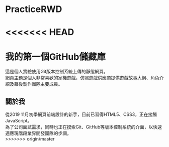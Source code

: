 # PracticeRWD
<<<<<<< HEAD
=======
<div>
 <h1>我的第一個GitHub儲藏庫</h1>
 這是個人實驗使用Git版本控制系統上傳的靜態網頁。<br>
  網頁主題是個人非常喜歡的家機遊戲，仿照遊戲供應商提供遊戲故事大綱、角色介紹及幕後製作團隊主要成員。
</div>

  ## 關於我
  <div>
從2019 11月初學網頁前端設計的新手，目前已習得HTML5、CSS3，正在接觸JavaScript。<br>
為了公司面試需求，同時也正在摸索Git、GitHub等版本控制系統的介面，以快速適應現階段業界開發團隊的步調。<br>
  
  
  </div>
>>>>>>> origin/master
